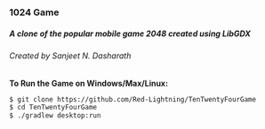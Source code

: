 ### 1024 Game

##### A clone of the popular mobile game 2048 created using LibGDX
###### Created by Sanjeet N. Dasharath

**To Run the Game on Windows/Max/Linux:**
```sh
$ git clone https://github.com/Red-Lightning/TenTwentyFourGame
$ cd TenTwentyFourGame
$ ./gradlew desktop:run
